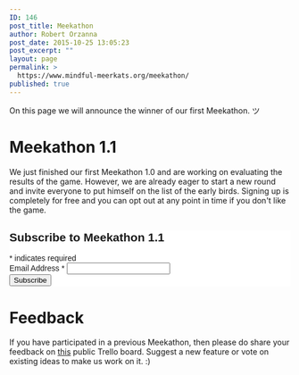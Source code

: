 ```yaml
---
ID: 146
post_title: Meekathon
author: Robert Orzanna
post_date: 2015-10-25 13:05:23
post_excerpt: ""
layout: page
permalink: >
  https://www.mindful-meerkats.org/meekathon/
published: true
---
```

On this page we will announce the winner of our first Meekathon. ツ

# Meekathon 1.1
We just finished our first Meekathon 1.0 and are working on evaluating the results of the game. However, we are already eager to start a new round and invite everyone to put himself on the list of the early birds. Signing up is completely for free and you can opt out at any point in time if you don't like the game. 

<!-- Begin MailChimp Signup Form -->
<link href="//cdn-images.mailchimp.com/embedcode/classic-081711.css" rel="stylesheet" type="text/css">
<style type="text/css">
	#mc_embed_signup{background:#fff; clear:left; font:14px Helvetica,Arial,sans-serif; }
	/* Add your own MailChimp form style overrides in your site stylesheet or in this style block.
	   We recommend moving this block and the preceding CSS link to the HEAD of your HTML file. */
</style>
<div id="mc_embed_signup">
<form action="//mindful-meerkats.us9.list-manage.com/subscribe/post?u=500e1eb1bd20ea1f4c9d20b59&amp;id=ab8e9b4d21" method="post" id="mc-embedded-subscribe-form" name="mc-embedded-subscribe-form" class="validate" target="_blank" novalidate>
    <div id="mc_embed_signup_scroll">
	<h2>Subscribe to Meekathon 1.1</h2>
<div class="indicates-required"><span class="asterisk">*</span> indicates required</div>
<div class="mc-field-group">
	<label for="mce-EMAIL">Email Address  <span class="asterisk">*</span>
</label>
	<input type="email" value="" name="EMAIL" class="required email" id="mce-EMAIL">
</div>
	<div id="mce-responses" class="clear">
		<div class="response" id="mce-error-response" style="display:none"></div>
		<div class="response" id="mce-success-response" style="display:none"></div>
	</div>    <!-- real people should not fill this in and expect good things - do not remove this or risk form bot signups-->
    <div style="position: absolute; left: -5000px;"><input type="text" name="b_500e1eb1bd20ea1f4c9d20b59_ab8e9b4d21" tabindex="-1" value=""></div>
    <div class="clear"><input type="submit" value="Subscribe" name="subscribe" id="mc-embedded-subscribe" class="button"></div>
    </div>
</form>
</div>
<script type='text/javascript' src='//s3.amazonaws.com/downloads.mailchimp.com/js/mc-validate.js'></script><script type='text/javascript'>(function($) {window.fnames = new Array(); window.ftypes = new Array();fnames[0]='EMAIL';ftypes[0]='email';fnames[1]='FNAME';ftypes[1]='text';fnames[2]='LNAME';ftypes[2]='text';}(jQuery));var $mcj = jQuery.noConflict(true);</script>
<!--End mc_embed_signup-->

# Feedback
If you have participated in a previous Meekathon, then please do share your feedback on [this](https://trello.com/b/t08SuygJ/meekathon-roadmap) public Trello board. Suggest a new feature or vote on existing ideas to make us work on it. :)
